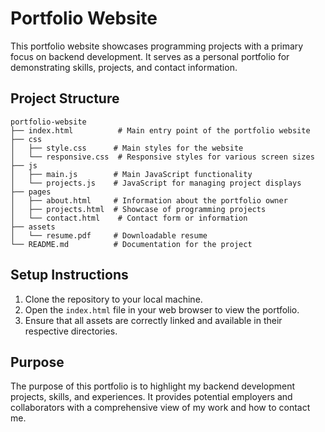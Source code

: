 # Portfolio Website

This portfolio website showcases programming projects with a primary focus on backend development. It serves as a personal portfolio for demonstrating skills, projects, and contact information.

## Project Structure

```
portfolio-website
├── index.html          # Main entry point of the portfolio website
├── css
│   ├── style.css      # Main styles for the website
│   └── responsive.css  # Responsive styles for various screen sizes
├── js
│   ├── main.js        # Main JavaScript functionality
│   └── projects.js    # JavaScript for managing project displays
├── pages
│   ├── about.html     # Information about the portfolio owner
│   ├── projects.html  # Showcase of programming projects
│   └── contact.html    # Contact form or information
├── assets
│   └── resume.pdf     # Downloadable resume
└── README.md          # Documentation for the project
```

## Setup Instructions

1. Clone the repository to your local machine.
2. Open the `index.html` file in your web browser to view the portfolio.
3. Ensure that all assets are correctly linked and available in their respective directories.

## Purpose

The purpose of this portfolio is to highlight my backend development projects, skills, and experiences. It provides potential employers and collaborators with a comprehensive view of my work and how to contact me.